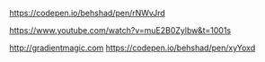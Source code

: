https://codepen.io/behshad/pen/rNWvJrd

https://www.youtube.com/watch?v=muE2B0Zylbw&t=1001s

http://gradientmagic.com
https://codepen.io/behshad/pen/xyYoxd